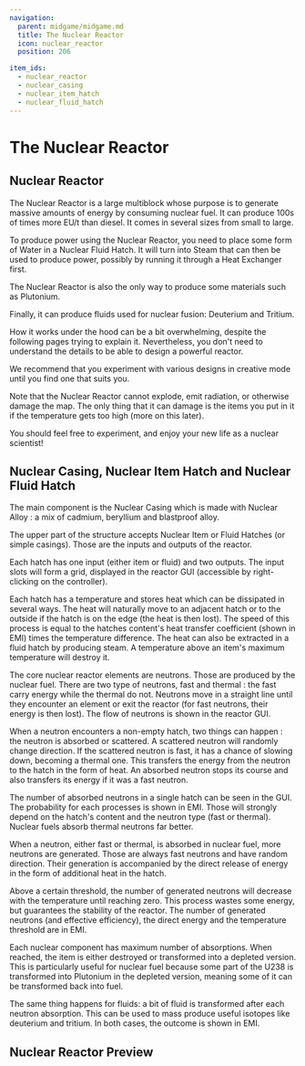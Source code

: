 ```yaml
---
navigation:
  parent: midgame/midgame.md
  title: The Nuclear Reactor
  icon: nuclear_reactor
  position: 206

item_ids:
  - nuclear_reactor
  - nuclear_casing
  - nuclear_item_hatch
  - nuclear_fluid_hatch
---
```


# The Nuclear Reactor

## Nuclear Reactor

<Recipe id="modern_industrialization:electric_age/machine/nuclear_reactor_asbl" />

The Nuclear Reactor is a large multiblock whose purpose is to generate massive amounts of energy by consuming nuclear fuel. It can produce 100s of times more EU/t than diesel. It comes in several sizes from small to large.

To produce power using the Nuclear Reactor, you need to place some form of Water in a Nuclear Fluid Hatch. It will turn into Steam that can then be used to produce power, possibly by running it through a Heat Exchanger first.

The Nuclear Reactor is also the only way to produce some materials such as Plutonium.

Finally, it can produce fluids used for nuclear fusion: Deuterium and Tritium.

How it works under the hood can be a bit overwhelming, despite the following pages trying to explain it. Nevertheless, you don't need to understand the details to be able to design a powerful reactor.

We recommend that you experiment with various designs in creative mode until you find one that suits you.

Note that the Nuclear Reactor cannot explode, emit radiation, or otherwise damage the map. The only thing that it can damage is the items you put in it if the temperature gets too high (more on this later).

You should feel free to experiment, and enjoy your new life as a nuclear scientist!

## Nuclear Casing, Nuclear Item Hatch and Nuclear Fluid Hatch

<Row>
  <Recipe id="modern_industrialization:electric_age/casing/nuclear_casing_asbl" />
  <Recipe id="modern_industrialization:electric_age/casing/nuclear_item_hatch_asbl" />
  <Recipe id="modern_industrialization:electric_age/casing/nuclear_fluid_hatch_asbl" />
</Row>

The main component is the Nuclear Casing which is made with Nuclear Alloy : a mix of cadmium, beryllium and blastproof alloy.

The upper part of the structure accepts Nuclear Item or Fluid Hatches (or simple casings). Those are the inputs and outputs of the reactor.

Each hatch has one input (either item or fluid) and two outputs. The input slots will form a grid, displayed in the reactor GUI (accessible by right-clicking on the controller).

Each hatch has a temperature and stores heat which can be dissipated in several ways. The heat will naturally move to an adjacent hatch or to the outside if the hatch is on the edge (the heat is then lost). The speed of this process is equal to the hatches content's heat transfer coefficient (shown in EMI) times the temperature difference. The heat can also be extracted in a fluid hatch by producing steam. A temperature above an item's maximum temperature will destroy it.

The core nuclear reactor elements are neutrons. Those are produced by the nuclear fuel. There are two type of neutrons, fast and thermal : the fast carry energy while the thermal do not. Neutrons move in a straight line until they encounter an element or exit the reactor (for fast neutrons, their energy is then lost). The flow of neutrons is shown in the reactor GUI.

When a neutron encounters a non-empty hatch, two things can happen : the neutron is absorbed or scattered. A scattered neutron will randomly change direction. If the scattered neutron is fast, it has a chance of slowing down, becoming a thermal one. This transfers the energy from the neutron to the hatch in the form of heat. An absorbed neutron stops its course and also transfers its energy if it was a fast neutron.

The number of absorbed neutrons in a single hatch can be seen in the GUI. The probability for each processes is shown in EMI. Those will strongly depend on the hatch's content and the neutron type (fast or thermal). Nuclear fuels absorb thermal neutrons far better.

When a neutron, either fast or thermal, is absorbed in nuclear fuel, more neutrons are generated. Those are always fast neutrons and have random direction. Their generation is accompanied by the direct release of energy in the form of additional heat in the hatch.

Above a certain threshold, the number of generated neutrons will decrease with the temperature until reaching zero. This process wastes some energy, but guarantees the stability of the reactor. The number of generated neutrons (and effective efficiency), the direct energy and the temperature threshold are in EMI.

Each nuclear component has maximum number of absorptions. When reached, the item is either destroyed or transformed into a depleted version. This is particularly useful for nuclear fuel because some part of the U238 is transformed into Plutonium in the depleted version, meaning some of it can be transformed back into fuel.

The same thing happens for fluids: a bit of fluid is transformed after each neutron absorption. This can be used to mass produce useful isotopes like deuterium and tritium. In both cases, the outcome is shown in EMI.

## Nuclear Reactor Preview

<GameScene zoom="4"  interactive={true}>
  <ImportStructure src="../assets/structures/nuclear_reactor.snbt" />
</GameScene>
